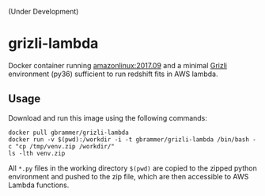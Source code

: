 (Under Development)

# grizli-lambda

Docker container running [amazonlinux:2017.09](https://hub.docker.com/_/amazonlinux/) and a minimal [Grizli](https://github.com/gbrammer/grizli) environment (py36) sufficient to run redshift fits in AWS lambda.

Usage
-----

Download and run this image using the following commands:

    docker pull gbrammer/grizli-lambda
    docker run -v $(pwd):/workdir -i -t gbrammer/grizli-lambda /bin/bash -c "cp /tmp/venv.zip /workdir/"
    ls -lth venv.zip

All `*.py` files in the working directory `$(pwd)` are copied to the zipped python environment and pushed to the zip file, which are then accessible to AWS Lambda functions. 


